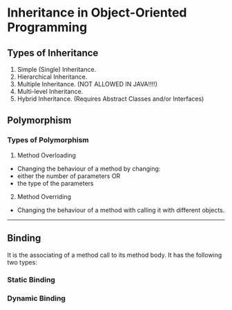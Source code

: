 # Inheritance in Object-Oriented Programming

## Types of Inheritance
1. Simple (Single) Inheritance.
2. Hierarchical Inheritance.
3. Multiple Inheritance. (NOT ALLOWED IN JAVA!!!!)
4. Multi-level Inheritance.
5. Hybrid Inheritance. (Requires Abstract Classes and/or Interfaces)


## Polymorphism
### Types of Polymorphism
1. Method Overloading
- Changing the behaviour of a method by changing:
- either the number of parameters OR
- the type of the parameters

2. Method Overriding
- Changing the behaviour of a method with calling it with different objects.


--- 
## Binding
It is the associating of a method call to its method body.
It has the following two types:

### Static Binding


### Dynamic Binding
